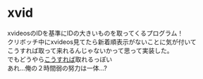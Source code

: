 # xvid
xvideosのIDを基準にIDの大きいものを取ってくるプログラム！  
クリボッチ中にxvideos見てたら新着順表示がないことに気が付いて  
こうすれば取って来れるんじゃないかって思って実装した。  
でもどうやら[こうすれば](https://www.xvideos.com/new/1/)取れるっぽい  
あれ...俺の２時間弱の努力は一体...?
